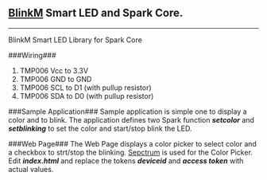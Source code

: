 [BlinkM][1] Smart LED and Spark Core.
------------------------------------------------
----------
BlinkM Smart LED Library for Spark Core

###Wiring###
 1. TMP006 Vcc to 3.3V
 2. TMP006 GND to GND 
 3. TMP006 SCL to D1 (with pullup resistor)
 4. TMP006 SDA to D0 (with pullup resistor)
 
###Sample Application###
Sample application is simple one to display a color and to blink. The application defines two Spark function ***setcolor*** and ***setblinking*** to set the color and start/stop blink the LED.

###Web Page###
The Web Page displays a color picker to select color and a checkbox to strt/stop the blinking. [Sepctrum][2] is used for the Color Picker. Edit ***index.html*** and replace the tokens ***deviceid*** and ***access token*** with actual values.


  [1]: http://thingm.com/products/blinkm/
  [2]: http://bgrins.github.io/spectrum/